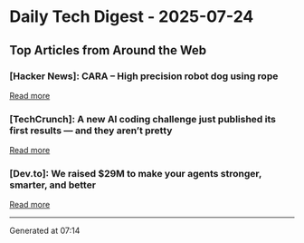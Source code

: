 # Daily Tech Digest - 2025-07-24

## Top Articles from Around the Web

### [Hacker News]: CARA – High precision robot dog using rope
[Read more](https://www.aaedmusa.com/projects/cara)

### [TechCrunch]: A new AI coding challenge just published its first results — and they aren’t pretty
[Read more](https://techcrunch.com/2025/07/23/a-new-ai-coding-challenge-just-published-its-first-results-and-they-arent-pretty/)

### [Dev.to]: We raised $29M to make your agents stronger, smarter, and better
[Read more](https://dev.to/composiodev/we-raised-29m-to-make-your-agents-stronger-smarter-and-better-3fa2)


---
Generated at 07:14
